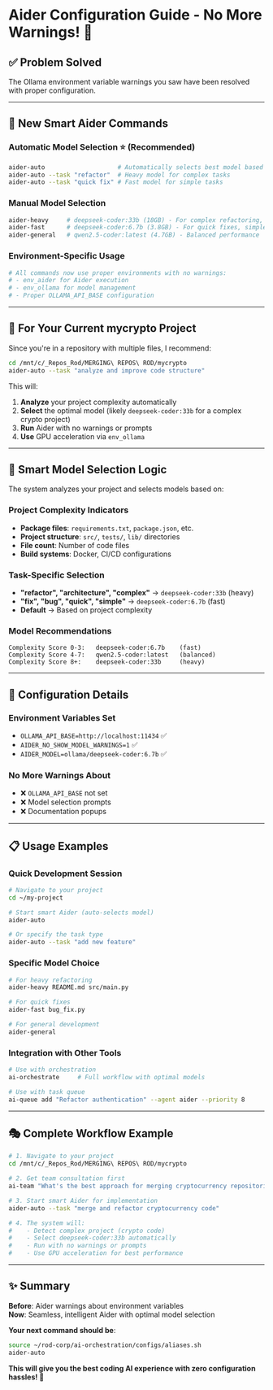 # Aider Configuration Guide - No More Warnings! 🎯

## ✅ **Problem Solved**

The Ollama environment variable warnings you saw have been resolved with proper configuration.

---

## 🚀 **New Smart Aider Commands**

### **Automatic Model Selection** ⭐ (Recommended)
```bash
aider-auto                    # Automatically selects best model based on project complexity
aider-auto --task "refactor"  # Heavy model for complex tasks
aider-auto --task "quick fix" # Fast model for simple tasks
```

### **Manual Model Selection**
```bash
aider-heavy     # deepseek-coder:33b (18GB) - For complex refactoring, architecture
aider-fast      # deepseek-coder:6.7b (3.8GB) - For quick fixes, simple tasks  
aider-general   # qwen2.5-coder:latest (4.7GB) - Balanced performance
```

### **Environment-Specific Usage**
```bash
# All commands now use proper environments with no warnings:
# - env_aider for Aider execution
# - env_ollama for model management 
# - Proper OLLAMA_API_BASE configuration
```

---

## 🎯 **For Your Current mycrypto Project**

Since you're in a repository with multiple files, I recommend:

```bash
cd /mnt/c/_Repos_Rod/MERGING\ REPOS\ ROD/mycrypto
aider-auto --task "analyze and improve code structure"
```

This will:
1. **Analyze** your project complexity automatically
2. **Select** the optimal model (likely `deepseek-coder:33b` for a complex crypto project)
3. **Run** Aider with no warnings or prompts
4. **Use** GPU acceleration via `env_ollama`

---

## 🧠 **Smart Model Selection Logic**

The system analyzes your project and selects models based on:

### **Project Complexity Indicators**
- **Package files**: `requirements.txt`, `package.json`, etc. 
- **Project structure**: `src/`, `tests/`, `lib/` directories
- **File count**: Number of code files
- **Build systems**: Docker, CI/CD configurations

### **Task-Specific Selection**
- **"refactor", "architecture", "complex"** → `deepseek-coder:33b` (heavy)
- **"fix", "bug", "quick", "simple"** → `deepseek-coder:6.7b` (fast)
- **Default** → Based on project complexity

### **Model Recommendations**
```
Complexity Score 0-3:   deepseek-coder:6.7b    (fast)
Complexity Score 4-7:   qwen2.5-coder:latest   (balanced)  
Complexity Score 8+:    deepseek-coder:33b     (heavy)
```

---

## 🔧 **Configuration Details**

### **Environment Variables Set**
- `OLLAMA_API_BASE=http://localhost:11434` ✅
- `AIDER_NO_SHOW_MODEL_WARNINGS=1` ✅  
- `AIDER_MODEL=ollama/deepseek-coder:6.7b` ✅

### **No More Warnings About**
- ❌ `OLLAMA_API_BASE` not set
- ❌ Model selection prompts
- ❌ Documentation popups

---

## 📋 **Usage Examples**

### **Quick Development Session**
```bash
# Navigate to your project
cd ~/my-project

# Start smart Aider (auto-selects model)
aider-auto

# Or specify the task type
aider-auto --task "add new feature"
```

### **Specific Model Choice**
```bash
# For heavy refactoring
aider-heavy README.md src/main.py

# For quick fixes  
aider-fast bug_fix.py

# For general development
aider-general
```

### **Integration with Other Tools**
```bash
# Use with orchestration
ai-orchestrate     # Full workflow with optimal models

# Use with task queue
ai-queue add "Refactor authentication" --agent aider --priority 8
```

---

## 🎭 **Complete Workflow Example**

```bash
# 1. Navigate to your project
cd /mnt/c/_Repos_Rod/MERGING\ REPOS\ ROD/mycrypto

# 2. Get team consultation first
ai-team "What's the best approach for merging cryptocurrency repositories?"

# 3. Start smart Aider for implementation
aider-auto --task "merge and refactor cryptocurrency code"

# 4. The system will:
#    - Detect complex project (crypto code)
#    - Select deepseek-coder:33b automatically
#    - Run with no warnings or prompts
#    - Use GPU acceleration for best performance
```

---

## ✨ **Summary**

**Before**: Aider warnings about environment variables  
**Now**: Seamless, intelligent Aider with optimal model selection

**Your next command should be**:
```bash
source ~/rod-corp/ai-orchestration/configs/aliases.sh
aider-auto
```

**This will give you the best coding AI experience with zero configuration hassles! 🚀**
